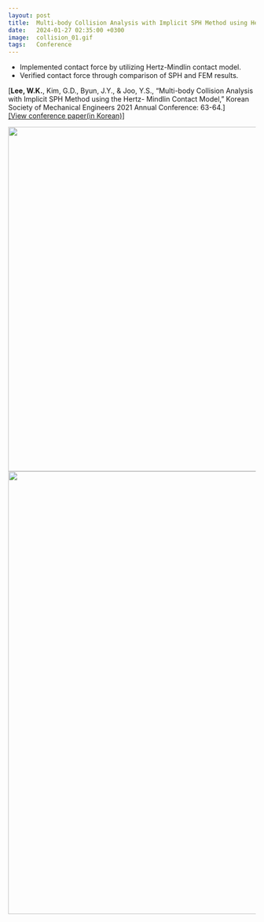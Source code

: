```yaml
---
layout: post
title:  Multi-body Collision Analysis with Implicit SPH Method using Hertz-Mindlin Contact Model
date:   2024-01-27 02:35:00 +0300
image:  collision_01.gif
tags:   Conference
---
```

* Implemented contact force by utilizing Hertz-Mindlin contact model.
* Verified contact force through comparison of SPH and FEM results.

[<b>Lee, W.K.</b>, Kim, G.D., Byun, J.Y., & Joo, Y.S., “Multi-body Collision Analysis with Implicit SPH Method using the Hertz-
Mindlin Contact Model,” Korean Society of Mechanical Engineers 2021 Annual Conference: 63-64.]\
[[View conference paper(in Korean)]][paper]

<img src="/wanki/images/collision_02.jpg" alt="" data-action="zoom" style="display: block; margin: 0 auto; width: 700px;;" class="">

<img src="/wanki/images/collision_03.gif" alt="" data-action="zoom" style="display: block; margin: 0 auto; width: 900px;;" class="">

[paper]: https://drive.google.com/file/d/1eFqHM_2B2AMJcm8nQnaHlAqpwi_7waLU/view?usp=sharing